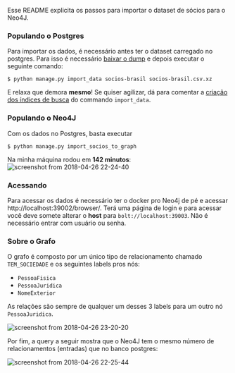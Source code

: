 Esse README explicita os passos para importar o dataset de sócios para o Neo4J.

### Populando o Postgres
Para importar os dados, é necessário antes ter o dataset carregado no postgres. Para isso é necessário [baixar o dump](https://brasil.io/dataset/socios-brasil) e depois executar o seguinte comando:

```
$ python manage.py import_data socios-brasil socios-brasil.csv.xz
```

E relaxa que demora **mesmo**! Se quiser agilizar, dá para comentar a [criação dos índices de busca](https://github.com/turicas/brasil.io/blob/develop/core/management/commands/import_data.py#L114) do commando `import_data`.

### Populando o Neo4J
Com os dados no Postgres, basta executar

```
$ python manage.py import_socios_to_graph
```

Na minha máquina rodou em **142 minutos**:
![screenshot from 2018-04-26 22-24-40](https://user-images.githubusercontent.com/238223/39340934-426abae0-49a7-11e8-893c-bb1355626526.png)

### Acessando
Para acessar os dados é necessário ter o docker pro Neo4j de pé e acessar http://localhost:39002/browser/. Terá uma página de login e para acessar você deve somete alterar o **host** para `bolt://localhost:39003`. Não é necessário entrar com usuário ou senha.


### Sobre o Grafo

O grafo é composto por um único tipo de relacionamento chamado `TEM_SOCIEDADE` e os seguintes labels pros nós:
- `PessoaFisica`
- `PessoaJuridica`
- `NomeExterior`

As relações são sempre de qualquer um desses 3 labels para um outro nó `PessoaJuridica`.

![screenshot from 2018-04-26 23-20-20](https://user-images.githubusercontent.com/238223/39341207-6f0d8ca2-49a8-11e8-9a3d-3949010f1dc8.png)

Por fim, a query a seguir mostra que o Neo4J tem o mesmo número de relacionamentos (entradas) que no banco postgres:

![screenshot from 2018-04-26 22-25-44](https://user-images.githubusercontent.com/238223/39341218-76e848fe-49a8-11e8-8242-00db6f8ebc63.png)
